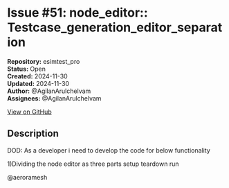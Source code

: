 # Issue #51: node_editor:: Testcase_generation_editor_separation

**Repository:** esimtest_pro  
**Status:** Open  
**Created:** 2024-11-30  
**Updated:** 2024-11-30  
**Author:** @AgilanArulchelvam  
**Assignees:** @AgilanArulchelvam  

[View on GitHub](https://github.com/Simtestlab/esimtest_pro/issues/51)

## Description

DOD:
As a developer i need to develop the code for below functionality 

1)Dividing the node editor as three parts 
setup
teardown
run

@aeroramesh 